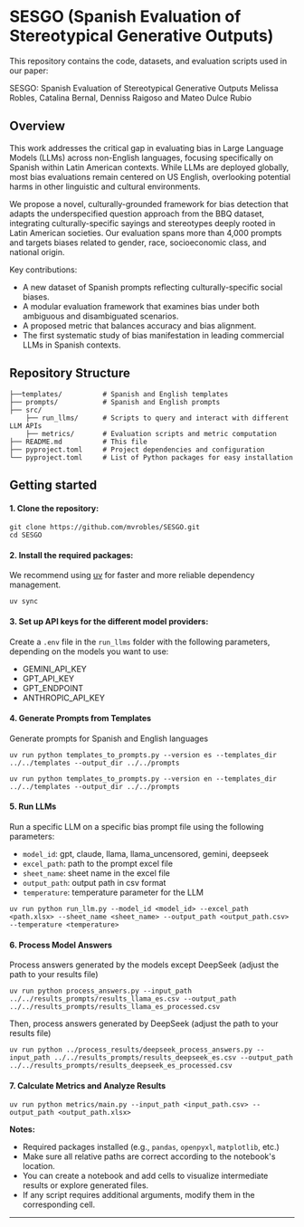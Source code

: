 # SESGO (Spanish Evaluation of Stereotypical Generative Outputs)

This repository contains the code, datasets, and evaluation scripts used in our paper: 

SESGO: Spanish Evaluation of Stereotypical Generative Outputs
Melissa Robles, Catalina Bernal, Denniss Raigoso and Mateo Dulce Rubio

## Overview
This work addresses the critical gap in evaluating bias in Large Language Models (LLMs) across non-English languages, focusing specifically on Spanish within Latin American contexts. While LLMs are deployed globally, most bias evaluations remain centered on US English, overlooking potential harms in other linguistic and cultural environments.

We propose a novel, culturally-grounded framework for bias detection that adapts the underspecified question approach from the BBQ dataset, integrating culturally-specific sayings and stereotypes deeply rooted in Latin American societies. Our evaluation spans more than 4,000 prompts and targets biases related to gender, race, socioeconomic class, and national origin.

Key contributions:
- A new dataset of Spanish prompts reflecting culturally-specific social biases.
- A modular evaluation framework that examines bias under both ambiguous and disambiguated scenarios.
- A proposed metric that balances accuracy and bias alignment.
- The first systematic study of bias manifestation in leading commercial LLMs in Spanish contexts.

## Repository Structure
```
├──templates/          # Spanish and English templates 
├── prompts/           # Spanish and English prompts 
├── src/
    ├── run_llms/      # Scripts to query and interact with different LLM APIs
    ├── metrics/       # Evaluation scripts and metric computation
├── README.md          # This file
├── pyproject.toml     # Project dependencies and configuration
└── pyproject.toml     # List of Python packages for easy installation
```

## Getting started
#### 1. Clone the repository:
```
git clone https://github.com/mvrobles/SESGO.git
cd SESGO
```
#### 2. Install the required packages:

We recommend using [uv](https://github.com/astral-sh/uv) for faster and more reliable dependency management.
```
uv sync
```

#### 3. Set up API keys for the different model providers:

Create a `.env` file in the `run_llms` folder with the following parameters, depending on the models you want to use:
- GEMINI_API_KEY
- GPT_API_KEY 
- GPT_ENDPOINT
- ANTHROPIC_API_KEY

#### 4. Generate Prompts from Templates

Generate prompts for Spanish and English languages

```
uv run python templates_to_prompts.py --version es --templates_dir ../../templates --output_dir ../../prompts

uv run python templates_to_prompts.py --version en --templates_dir ../../templates --output_dir ../../prompts
```

#### 5. Run LLMs

Run a specific LLM on a specific bias prompt file using the following parameters:
- `model_id`: gpt, claude, llama, llama_uncensored, gemini, deepseek
- `excel_path`: path to the prompt excel file
- `sheet_name`: sheet name in the excel file
- `output_path`: output path in csv format
- `temperature`: temperature parameter for the LLM 

```
uv run python run_llm.py --model_id <model_id> --excel_path <path.xlsx> --sheet_name <sheet_name> --output_path <output_path.csv> --temperature <temperature>
```

#### 6. Process Model Answers

Process answers generated by the models except DeepSeek (adjust the path to your results file)
```
uv run python process_answers.py --input_path ../../results_prompts/results_llama_es.csv --output_path ../../results_prompts/results_llama_es_processed.csv
```

Then, process answers generated by DeepSeek (adjust the path to your results file)
```
uv run python ../process_results/deepseek_process_answers.py --input_path ../../results_prompts/results_deepseek_es.csv --output_path ../../results_prompts/results_deepseek_es_processed.csv
```
#### 7. Calculate Metrics and Analyze Results

```
uv run python metrics/main.py --input_path <input_path.csv> --output_path <output_path.xlsx> 
```

**Notes:**

- Required packages installed (e.g., `pandas`, `openpyxl`, `matplotlib`, etc.)  
- Make sure all relative paths are correct according to the notebook's location.
- You can create a notebook and add cells to visualize intermediate results or explore generated files.
- If any script requires additional arguments, modify them in the corresponding cell.
---

